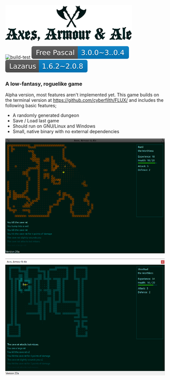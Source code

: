 ![Axes, Armour & Ale - logo](GITscreenshots/Logo.png)

![build-test](https://github.com/cyberfilth/Axes-Armour-Ale/workflows/build-test/badge.svg)     ![Free Pascal](GITscreenshots/fpc.svg)      ![Lazarus](GITscreenshots/lazarus.svg)

### A low-fantasy, roguelike game

Alpha version, most features aren't implemented yet. This game builds on the terminal version at https://github.com/cyberfilth/FLUX/ and includes the following basic features;

 - A randomly generated dungeon
 - Save / Load last game
 - Should run on GNU/Linux and Windows
 - Small, native binary with no external dependencies

![Dungeon screenshot](GITscreenshots/linux_screenshot1.png)


![Cave screenshot](GITscreenshots/windows_screenshot1.png)


